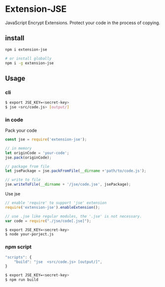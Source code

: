 # Extension-JSE

JavaScript Encrypt Extensions. Protect your code in the process of copying.

## install
```bash
npm i extension-jse

# or install globally
npm i -g extension-jse
```

## Usage

### cli

```bash
$ export JSE_KEY=<secret-key>
$ jse <src/code.js> [output/]
```

### in code
Pack your code
```js
const jse = require('extension-jse');

// in memory
let originCode = 'your-code';
jse.pack(originCode);

// package from file
let jsePackage = jse.packFromFile(__dirname +'path/to/code.js');

// write to file
jse.writeToFile(__dirname + '/jse/code.jse', jsePackage);
```

Use jse
```js
// enable 'require' to support 'jse' extension
require('extension-jse').enableExtension();

// use .jse like regular modules, the '.jse' is not necessary.
var code = require("./jse/code[.jse]");
```

```bash
$ export JSE_KEY=<secret-key>
$ node your-porject.js
```

### npm script

```js
"scripts": {
    "build": "jse  <src/code.js> [output/]",
}
```

```bash
$ export JSE_KEY=<secret-key>
$ npm run build
```
